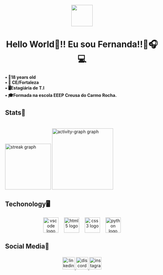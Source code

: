 <br clear="both">

<div align="center">
  <img height="70" src="https://user-images.githubusercontent.com/74038190/212284158-e840e285-664b-44d7-b79b-e264b5e54825.gif"  />
</div>

###

<h1 align="center">Hello World👋!! Eu sou Fernanda!!👾🎧💻</h1>

###

<h4 align="left">• 📍18 years old <br>• 🎴 CE/Fortaleza <br>• 🖥Estagiária de T.I<br>• 🎓Formada na escola EEEP Creusa do Carmo Rocha.</h4>

###

<h2 align="left">Stats📌</h2>

###

<br clear="both">

<div align="left">
  <img src="https://streak-stats.demolab.com?user=Fernanda-Paulino&locale=pt-br&mode=daily&theme=midnight-purple&hide_border=false&border_radius=5&date_format=j/n%5B/Y%5D&order=3" height="150" alt="streak graph"  />
  <img src="https://github-readme-activity-graph.vercel.app/graph?username=Fernanda-Paulino&radius=16&theme=modern-lilac&area=true&order=5" height="200" alt="activity-graph graph"  />
</div>

###

<h2 align="left">Techonology🖥</h2>

###

<div align="center">
  <img src="https://cdn.jsdelivr.net/gh/devicons/devicon/icons/vscode/vscode-original.svg" height="50" alt="vscode logo"  />
  <img width="10" />
  <img src="https://cdn.jsdelivr.net/gh/devicons/devicon/icons/html5/html5-original.svg" height="50" alt="html5 logo"  />
  <img width="10" />
  <img src="https://cdn.jsdelivr.net/gh/devicons/devicon/icons/css3/css3-original.svg" height="50" alt="css3 logo"  />
  <img width="10" />
  <img src="https://cdn.jsdelivr.net/gh/devicons/devicon/icons/python/python-original.svg" height="50" alt="python logo"  />
</div>

###

<h2 align="left">Social Media📱</h2>

###

<div align="center">
  <a href="https://www.linkedin.com/in/maria-fernanda-freire-paulino-b6703730b/" target="_blank">
    <img src="https://img.shields.io/static/v1?message=LinkedIn&logo=linkedin&label=&color=0077B5&logoColor=white&labelColor=&style=for-the-badge" height="40" alt="linkedin logo"  />
  </a>
  <a href="https://discord.com/channels/@me" target="_blank">
    <img src="https://img.shields.io/static/v1?message=Discord&logo=discord&label=&color=7289DA&logoColor=white&labelColor=&style=for-the-badge" height="40" alt="discord logo"  />
  </a>
  <a href="https://www.instagram.com/ferjkv95/" target="_blank">
    <img src="https://img.shields.io/static/v1?message=Instagram&logo=instagram&label=&color=E4405F&logoColor=white&labelColor=&style=for-the-badge" height="40" alt="instagram logo"  />
  </a>
</div>

###

